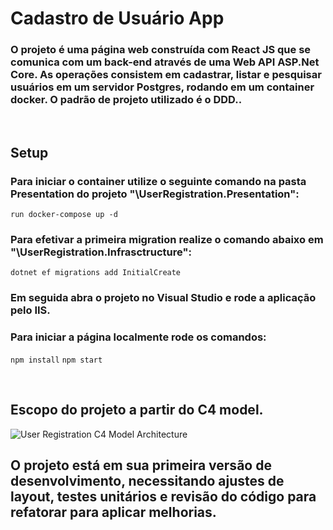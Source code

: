 # Cadastro de Usuário App

### O projeto é uma página web construída com React JS que se comunica com um back-end através de uma Web API ASP.Net Core. As operações consistem em cadastrar, listar e pesquisar usuários em um servidor Postgres, rodando em um container docker. O padrão de projeto utilizado é o DDD..

<br/>

## Setup

### Para iniciar o container utilize o seguinte comando na pasta Presentation do projeto "\UserRegistration.Presentation":

``` run docker-compose up -d ``` 

### Para efetivar a primeira migration realize o comando abaixo em "\UserRegistration.Infrasctructure":

``` dotnet ef migrations add InitialCreate ``` 

### Em seguida abra o projeto no Visual Studio e rode a aplicação pelo IIS.

### Para iniciar a página localmente rode os comandos:

``` npm install ```
``` npm start ```

<br/>

## Escopo do projeto a partir do C4 model.
![User Registration C4 Model Architecture](/assets/C4-Software-Architecture.drawio.png)

## O projeto está em sua primeira versão de desenvolvimento, necessitando ajustes de layout, testes unitários e revisão do código para refatorar para aplicar melhorias.





